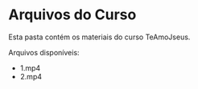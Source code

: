 # Arquivos do Curso

Esta pasta contém os materiais do curso TeAmoJseus.

Arquivos disponíveis:
- 1.mp4
- 2.mp4